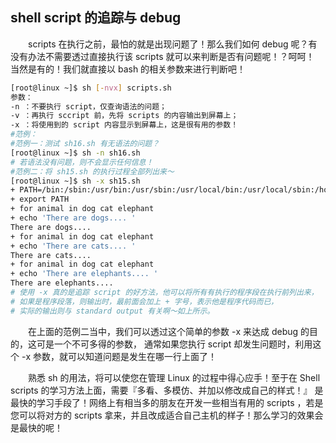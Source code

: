 ## shell script 的追踪与 debug

　　scripts 在执行之前，最怕的就是出现问题了！那么我们如何 debug 呢？有没有办法不需要透过直接执行该 scripts 就可以来判断是否有问题呢！？呵呵！ 当然是有的！我们就直接以 bash 的相关参数来进行判断吧！

```bash
[root@linux ~]$ sh [-nvx] scripts.sh
参数：
-n ：不要执行 script，仅查询语法的问题；
-v ：再执行 sccript 前，先将 scripts 的内容输出到屏幕上；
-x ：将使用到的 script 内容显示到屏幕上，这是很有用的参数！
#范例：
#范例一：测试 sh16.sh 有无语法的问题？
[root@linux ~]$ sh -n sh16.sh
# 若语法没有问题，则不会显示任何信息！
#范例二：将 sh15.sh 的执行过程全部列出来～
[root@linux ~]$ sh -x sh15.sh
+ PATH=/bin:/sbin:/usr/bin:/usr/sbin:/usr/local/bin:/usr/local/sbin:/home/vbird/bin
+ export PATH
+ for animal in dog cat elephant
+ echo 'There are dogs.... '
There are dogs....
+ for animal in dog cat elephant
+ echo 'There are cats.... '
There are cats....
+ for animal in dog cat elephant
+ echo 'There are elephants.... '
There are elephants....
# 使用 -x 真的是追踪 script 的好方法，他可以将所有有执行的程序段在执行前列出来，
# 如果是程序段落，则输出时，最前面会加上 + 字号，表示他是程序代码而已，
# 实际的输出则与 standard output 有关啊～如上所示。
```

　　在上面的范例二当中，我们可以透过这个简单的参数 -x 来达成 debug 的目的，这可是一个不可多得的参数， 通常如果您执行 script 却发生问题时，利用这个 -x 参数，就可以知道问题是发生在哪一行上面了！

　　熟悉 sh 的用法，将可以使您在管理 Linux 的过程中得心应手！至于在 Shell scripts 的学习方法上面，需要『多看、多模仿、并加以修改成自己的样式！』 是最快的学习手段了！网络上有相当多的朋友在开发一些相当有用的 scripts ，若是您可以将对方的 scripts 拿来，并且改成适合自己主机的样子！那么学习的效果会是最快的呢！
